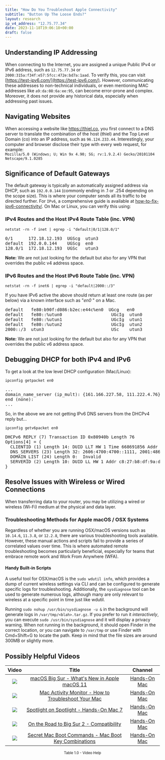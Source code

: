 ```yaml
---
title: "How Do You Troubleshoot Apple Connectivity"
subtitle: "Button Up The Loose Ends?"
layout: research
ip_v4_address: "12.75.77.34"
date: 2023-11-18T19:06:18+00:00
draft: false
---
```


## Understanding IP Addressing

When connecting to the Internet, you are assigned a unique Public IPv4 or IPv6 address, such as ```12.75.77.34``` or ```2000:315a:f34f:e57:5fcc:472e:bd7a:1aad```. To verify this, you can visit [https://test-ipv6.com/](https://test-ipv6.com/). However, communicating these addresses to non-technical individuals, or even mentioning MAC addresses like ```a9:da:08:6a:ee:95```, can become error-prone and complex. Moreover, it does not provide any historical data, especially when addressing past issues.
## Navigating Websites

When accessing a website like https://thiel.co, you first connect to a DNS server to translate the combination of the host (thiel) and the Top Level Domain (co) into an IP address, such as ```96.124.233.44```. Interestingly, your computer and browser disclose their type with every web request, for example: <br>```Mozilla/5.0 (Windows; U; Win 9x 4.90; SG; rv:1.9.2.4) Gecko/20101104 Netscape/9.1.0285```
## Significance of Default Gateways

The default gateway is typically an automatically assigned address via DHCP, such as ```192.0.0.144``` (commonly ending in .1 or .254 depending on the scope size). This is where your computer sends all its traffic to be directed further. For ```IPv6```, a comprehensive guide is available at [how-to-fix-ipv6-connectivity/](/blog/how-to-fix-ipv6-connectivity/). On Mac or Linux, you can verify this using:
<br>
### IPv4 Routes and the Host IPv4 Route Table (inc. VPN)
```netstat -rn -f inet | egrep -i "default|0/1|128.0/1"```

<pre>
0/1      172.18.12.193  UGScg  utun3
default  192.0.0.144    UGScg  en0
128.0/1  172.18.12.193  UGSc   utun3</pre>

**Note:** We are not just looking for the default but also for any VPN that overrides the public v4 address space.

### IPv6 Routes and the Host IPv6 Route Table (inc. VPN)
```netstat -rn -f inet6 | egrep -i "default|2000::/3"```

If you have IPv6 active the above should return at least one route (as per below) via a known interface such as "_en0_ " on a Mac. 

<pre>
default   fe80:b90f:d086:b2ec:e44c%en0  UGcg   en0
default   fe80::%utun0                   UGcIg  utun0
default   fe80::%utun1                   UGcIg  utun1
default   fe80::%utun2                   UGcIg  utun2
2000::/3  utun3                          USc    utun3</pre>

**Note:** We are not just looking for the default but also for any VPN that overrides the public v6 address space.
<br>

## Debugging DHCP for both IPv4 and IPv6

To get a look at the low level DHCP configuration (Mac/Linux): 

```ipconfig getpacket en0```

<pre>
...
domain_name_server (ip_mult): {161.166.227.58, 111.222.4.76}
end (none):
...</pre>

So, in the above we are not getting IPv6 DNS servers from the DHCPv4 reply but...

```ipconfig getv6packet en0```

<pre>
DHCPv6 REPLY (7) Transaction ID 0x80940b Length 76
Options[4] = {
  CLIENTID (1) Length 14: DUID LLT HW 1 Time 668691856 Addr a9:da:08:6a:ee:95
  DNS_SERVERS (23) Length 32: 2606:4700:4700::1111, 2001:4860:4860::8844
  DOMAIN_LIST (24) Length 0:  Invalid
  SERVERID (2) Length 10: DUID LL HW 1 Addr c8:27:b8:df:9a:d9
}</pre>




## Resolve Issues with Wireless or Wired Connections
When transferring data to your router, you may be utilizing a wired or wireless (Wi-Fi) medium at the physical and data layer.
### Troubleshooting Methods for Apple macOS / OSX Systems
Regardless of whether you are running OSX/macOS versions such as ```10.14.6```, ```11.3.8```, or ```12.2.8```, there are various troubleshooting tools available. However, these manual actions and scripts fail to provide a series of correlated values over time. This is where automated remote troubleshooting becomes particularly beneficial, especially for teams that embrace remote work and Work From Anywhere (WFA).
#### Handy Built-in Scripts
A useful tool for OSX/macOS is the ```sudo wdutil info```, which provides a dump of current wireless settings via CLI and can be configured to generate specific logs for troubleshooting. Additionally, the ```sysdiagnose``` tool can be used to generate numerous logs, although many are only relevant to wireless at a specific point in time just like wdutil.

Running ```sudo nohup /usr/bin/sysdiagnose -u &``` in the background will generate logs in ```/var/tmp/<blah>.tar.gz```. If you prefer to run it *interactively*, you can execute ```sudo /usr/bin/sysdiagnose``` and it will display a privacy warning. When not running in the background, it should open Finder in the correct location, or you can navigate to ```/var/tmp``` or use Finder with Cmd+Shift+G to locate the path. Keep in mind that the file sizes are around 300MB or slightly more.
## Possibly Helpful Videos

<link href="/plugins/lity/css/lity.min.css" rel="stylesheet">
<script src="/plugins/lity/js/lity.min.js"></script>
<div class="table1-start"></div>

|Video | Title | Channel |
| :---: | :---: | :---: |
|<a href="https://www.youtube.com/watch?v=JMKi6o9kaZI" data-lity><img src="https://i.ytimg.com/vi/JMKi6o9kaZI/default.jpg" class="img-fluid"></a>|<a href="https://www.youtube.com/watch?v=JMKi6o9kaZI" data-lity>macOS Big Sur - What&#39;s New in Apple macOS 11</a>|<a target="_blank" href="https://www.youtube.com/channel/UCg43DP8MdHVcl4rFK_delBg" >Hands-On Mac</a>|
|<a href="https://www.youtube.com/watch?v=TWzWd_DiaJ0" data-lity><img src="https://i.ytimg.com/vi/TWzWd_DiaJ0/default.jpg" class="img-fluid"></a>|<a href="https://www.youtube.com/watch?v=TWzWd_DiaJ0" data-lity>Mac Activity Monitor - How to Troubleshoot Your Mac</a>|<a target="_blank" href="https://www.youtube.com/channel/UCg43DP8MdHVcl4rFK_delBg" >Hands-On Mac</a>|
|<a href="https://www.youtube.com/watch?v=RslZ4W1EPqk" data-lity><img src="https://i.ytimg.com/vi/RslZ4W1EPqk/default.jpg" class="img-fluid"></a>|<a href="https://www.youtube.com/watch?v=RslZ4W1EPqk" data-lity>Spotlight on Spotlight - Hands-On Mac 7</a>|<a target="_blank" href="https://www.youtube.com/channel/UCg43DP8MdHVcl4rFK_delBg" >Hands-On Mac</a>|
|<a href="https://www.youtube.com/watch?v=HEbK-Tignuc" data-lity><img src="https://i.ytimg.com/vi/HEbK-Tignuc/default.jpg" class="img-fluid"></a>|<a href="https://www.youtube.com/watch?v=HEbK-Tignuc" data-lity>On the Road to Big Sur 2 - Compatibility</a>|<a target="_blank" href="https://www.youtube.com/channel/UCg43DP8MdHVcl4rFK_delBg" >Hands-On Mac</a>|
|<a href="https://www.youtube.com/watch?v=VwNYWAxHCgM" data-lity><img src="https://i.ytimg.com/vi/VwNYWAxHCgM/default.jpg" class="img-fluid"></a>|<a href="https://www.youtube.com/watch?v=VwNYWAxHCgM" data-lity>Secret Mac Boot Commands - Mac Boot Key Combinations</a>|<a target="_blank" href="https://www.youtube.com/channel/UCg43DP8MdHVcl4rFK_delBg" >Hands-On Mac</a>|

<center><small>Table 1.0 - Video Help</small></center>
 <br>
<div class="table1-end"></div>
<script type="text/javascript">
(function() {
    $('div.table1-start').nextUntil('div.table1-end', 'table').addClass('table thead-dark table-striped table-responsive rounded').attr('id', 't1');
    $('#t1').find('thead').addClass('thead-dark');
})();
</script>
